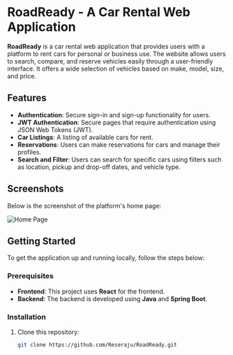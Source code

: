 # RoadReady - A Car Rental Web Application

**RoadReady** is a car rental web application that provides users with a platform to rent cars for personal or business use. The website allows users to search, compare, and reserve vehicles easily through a user-friendly interface. It offers a wide selection of vehicles based on make, model, size, and price.

## Features

- **Authentication**: Secure sign-in and sign-up functionality for users.
- **JWT Authentication**: Secure pages that require authentication using JSON Web Tokens (JWT).
- **Car Listings**: A listing of available cars for rent.
- **Reservations**: Users can make reservations for cars and manage their profiles.
- **Search and Filter**: Users can search for specific cars using filters such as location, pickup and drop-off dates, and vehicle type.
  
## Screenshots

Below is the screenshot of the platform's home page:

![Home Page](./screenshots/image.png)

## Getting Started

To get the application up and running locally, follow the steps below:

### Prerequisites

- **Frontend**: This project uses **React** for the frontend.
- **Backend**: The backend is developed using **Java** and **Spring Boot**.
  
### Installation

1. Clone this repository:
   ```bash
   git clone https://github.com/Reseraju/RoadReady.git
